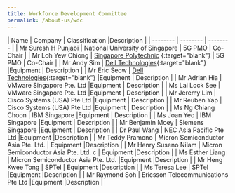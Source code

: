 ```yaml
---
title: Workforce Development Committee
permalink: /about-us/wdc
---
```

| Name | Company | Classification |Description |
| -------- | -------- | -------- |
| Mr Suresh H Punjabi |  National University of Singapore  |  5G PMO   | Co-Chair   |
| Mr Loh Yew Chiong    | [Singapore Polytechnic](https://industry.sp.edu.sg/) {:target="blank"}   | 5G PMO   | Co-Chair   |
| Mr Andy Sim   |  [Dell Technologies](https://www.delltechnologies.com/en-sg/contactus.htm){:target="blank"}  |Equipment  | Description  |
| Mr Eric Seow     |  [Dell Technologies](https://www.delltechnologies.com/en-sg/contactus.htm){:target="blank"}   |Equipment  | Description  |
| Mr Adrian Hia  |  VMware Singapore Pte. Ltd   |Equipment  | Description  |
| Ms Lai Lock See |  VMware Singapore Pte. Ltd   |Equipment  | Description  |
| Mr Jeremy Lim    |  Cisco Systems (USA) Pte Ltd  |Equipment  | Description  |
| Mr Reuben Yap     | Cisco Systems (USA) Pte Ltd |Equipment  | Description  |
| Ms Ng Chiang Choon     |  IBM Singapore  |Equipment  | Description  |
| Ms Joan Yeo    |  IBM Singapore    |Equipment  | Description  |
| Mr Benjamin Moey     |  Siemens Singapore   |Equipment  |  Description  |
| Dr Paul Wang    |  NEC Asia Pacific Pte Ltd |Equipment  |Description  |
| Mr Teddy Pramono     |  Micron Semiconductor Asia Pte. Ltd.   |  Equipment  |Description  |
| Mr Henry Suseno Nilam   |  Micron Semiconductor Asia Pte. Ltd. c   |  Equipment  |Description  |
| Ms Esther Liang      |  Micron Semiconductor Asia Pte. Ltd.   |Equipment  |Description  |
| Mr Heng Kwee Tong       |  SPTel   | Equipment  |Description  |
| Ms Teresa Lee      |  SPTel  |Equipment  |Description  |
| Mr Raymond Soh   |  Ericsson Telecommunications Pte Ltd   |Equipment  |Description  |